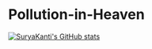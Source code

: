 # Pollution-in-Heaven
[![SuryaKanti's GitHub stats](https://github-readme-stats.vercel.app/api?username=Suryakanti003)](https://github.com/anuraghazra/github-readme-stats)
